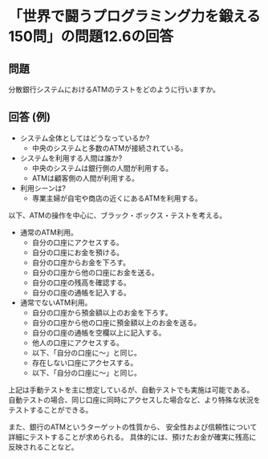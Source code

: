 # 「世界で闘うプログラミング力を鍛える150問」の問題12.6の回答

## 問題

分散銀行システムにおけるATMのテストをどのように行いますか。

## 回答 (例)

* システム全体としてはどうなっているか?
    * 中央のシステムと多数のATMが接続されている。
* システムを利用する人間は誰か?
    * 中央のシステムは銀行側の人間が利用する。
    * ATMは顧客側の人間が利用する。
* 利用シーンは?
    * 専業主婦が自宅や商店の近くにあるATMを利用する。

以下、ATMの操作を中心に、ブラック・ボックス・テストを考える。

* 通常のATM利用。
    * 自分の口座にアクセスする。
    * 自分の口座にお金を預ける。
    * 自分の口座からお金を下ろす。
    * 自分の口座から他の口座にお金を送る。
    * 自分の口座の残高を確認する。
    * 自分の口座の通帳を記入する。
* 通常でないATM利用。
    * 自分の口座から預金額以上のお金を下ろす。
    * 自分の口座から他の口座に預金額以上のお金を送る。
    * 自分の口座の通帳を空欄以上に記入する。
    * 他人の口座にアクセスする。
    * 以下、「自分の口座に〜」と同じ。
    * 存在しない口座にアクセスする。
    * 以下、「自分の口座に〜」と同じ。

上記は手動テストを主に想定しているが、自動テストでも実施は可能である。
自動テストの場合、同じ口座に同時にアクセスした場合など、より特殊な状況をテストすることができる。

また、銀行のATMというターゲットの性質から、
安全性および信頼性について詳細にテストすることが求められる。
具体的には、預けたお金が確実に残高に反映されることなど。
